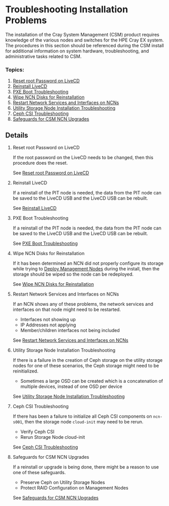 # Troubleshooting Installation Problems

The installation of the Cray System Management (CSM) product requires knowledge of the various nodes and
switches for the HPE Cray EX system. The procedures in this section should be referenced during the CSM install
for additional information on system hardware, troubleshooting, and administrative tasks related to CSM.

### Topics:

   1. [Reset root Password on LiveCD](#reset_root_password_on_LiveCD)
   1. [Reinstall LiveCD](#reinstall_livecd)
   1. [PXE Boot Troubleshooting](#pxe_boot_troubleshooting)
   1. [Wipe NCN Disks for Reinstallation](#wipe_ncn_disks_for_reinstallation)
   1. [Restart Network Services and Interfaces on NCNs](#restart_network_services_and_interfaces_on_ncns)
   1. [Utility Storage Node Installation Troubleshooting](#utility_storage_node_installation_troubleshooting)
   1. [Ceph CSI Troubleshooting](#ceph_csi_troubleshooting)
   1. [Safeguards for CSM NCN Upgrades](#safeguards_for_csm_ncn_upgrades)


## Details

   <a name="reset_root_password_on_LiveCD"></a>
   1. Reset root Password on LiveCD

      If the root password on the LiveCD needs to be changed, then this procedure does the reset.

      See [Reset root Password on LiveCD](reset_root_password_on_LiveCD.md)
   <a name="reinstall_livecd"></a>

   1. Reinstall LiveCD

      If a reinstall of the PIT node is needed, the data from the PIT node can be saved to the LiveCD USB and
      the LiveCD USB can be rebuilt.

      See [Reinstall LiveCD](reinstall_livecd.md)
   <a name="pxe_boot_troubleshooting"></a>

   1. PXE Boot Troubleshooting

      If a reinstall of the PIT node is needed, the data from the PIT node can be saved to the LiveCD USB and
      the LiveCD USB can be rebuilt.

      See [PXE Boot Troubleshooting](pxe_boot_troubleshooting.md)
   <a name="wipe_ncn_disks_for_reinstallation"></a>

   1. Wipe NCN Disks for Reinstallation

      If it has been determined an NCN did not properly configure its storage while trying to
      [Deploy Management Nodes](deploy_management_nodes.md) during the install, then the
      storage should be wiped so the node can be redeployed.

      See [Wipe NCN Disks for Reinstallation](wipe_ncn_disks_for_reinstallation.md)
   <a name="restart_network_services_and_interfaces_on_ncns"></a>

   1. Restart Network Services and Interfaces on NCNs

      If an NCN shows any of these problems, the network services and interfaces on that node might need to be restarted.
         * Interfaces not showing up
         * IP Addresses not applying
         * Member/children interfaces not being included

      See [Restart Network Services and Interfaces on NCNs](restart_network_services_and_interfaces_on_ncns.md)
   <a name="utility_storage_node_installation_troubleshooting"></a>

   1. Utility Storage Node Installation Troubleshooting

      If there is a failure in the creation of Ceph storage on the utility storage nodes for one of these scenarios,
      the Ceph storage might need to be reinitialized.
         * Sometimes a large OSD can be created which is a concatenation of multiple devices, instead of one OSD per device

      See [Utility Storage Node Installation Troubleshooting](utility_storage_node_installation_troubleshooting.md)
   <a name="ceph_csi_troubleshooting"></a>

   1. Ceph CSI Troubleshooting

      If there has been a failure to initialize all Ceph CSI components on `ncn-s001`, then the storage node
      `cloud-init` may need to be rerun.
         * Verify Ceph CSI
         * Rerun Storage Node cloud-init

      See [Ceph CSI Troubleshooting](ceph_csi_troubleshooting.md)
   <a name="safeguards_for_csm_ncn_upgrades"></a>

   1. Safeguards for CSM NCN Upgrades

      If a reinstall or upgrade is being done, there might be a reason to use one of these safeguards.
         * Preserve Ceph on Utility Storage Nodes
         * Protect RAID Configuration on Management Nodes

      See [Safeguards for CSM NCN Upgrades](safeguards_for_csm_ncn_upgrades.md)
